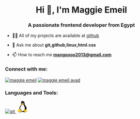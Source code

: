 <h1 align="center">Hi 👋, I'm Maggie Emeil</h1>
<h3 align="center">A passionate frontend developer from Egypt</h3>

- 👨‍💻 All of my projects are available at [github](github)

- 💬 Ask me about **git,github,linux,html.css**

- 📫 How to reach me **mangoooo2013@gmail.com**

<h3 align="left">Connect with me:</h3>
<p align="left">
<a href="https://linkedin.com/in/maggie emeil" target="blank"><img align="center" src="https://raw.githubusercontent.com/rahuldkjain/github-profile-readme-generator/master/src/images/icons/Social/linked-in-alt.svg" alt="maggie emeil" height="30" width="40" /></a>
<a href="https://fb.com/maggie emeil ayad" target="blank"><img align="center" src="https://raw.githubusercontent.com/rahuldkjain/github-profile-readme-generator/master/src/images/icons/Social/facebook.svg" alt="maggie emeil ayad" height="30" width="40" /></a>
</p>

<h3 align="left">Languages and Tools:</h3>
<p align="left"> <a href="https://git-scm.com/" target="_blank" rel="noreferrer"> <img src="https://www.vectorlogo.zone/logos/git-scm/git-scm-icon.svg" alt="git" width="40" height="40"/> </a> <a href="https://www.linux.org/" target="_blank" rel="noreferrer"> <img src="https://raw.githubusercontent.com/devicons/devicon/master/icons/linux/linux-original.svg" alt="linux" width="40" height="40"/> </a> </p>

